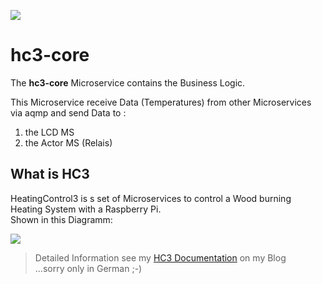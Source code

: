 ![](https://joern-karthaus.de/heatingControl/img/hc3logo-small.png)
# hc3-core
The **hc3-core** Microservice contains the Business Logic.

This Microservice receive Data (Temperatures) from other Microservices via aqmp 
and send Data to :  
1. the LCD MS
2. the Actor MS (Relais)

## What is HC3
HeatingControl3 is s set of Microservices to control a Wood burning
Heating System with a Raspberry Pi.  
Shown in this Diagramm:

![](https://joern-karthaus.de/heatingControl/img/useCase.png)

>Detailed Information see my [HC3 Documentation](https://joern-karthaus.de/heatingControl/heatingControl3.html) on my Blog  
>...sorry only in German ;-)